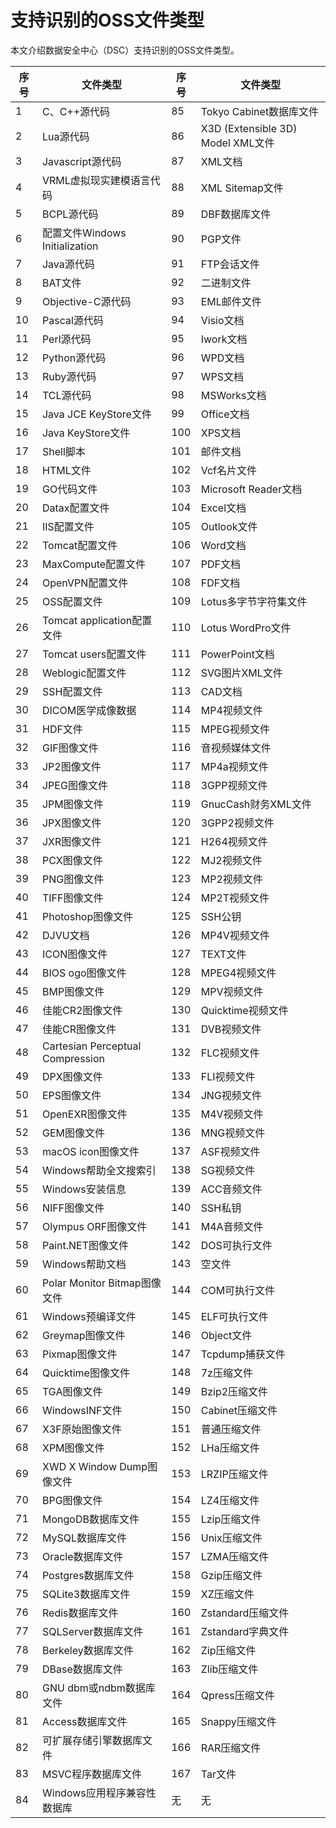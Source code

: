 # 支持识别的OSS文件类型

本文介绍数据安全中心（DSC）支持识别的OSS文件类型。

|序号|文件类型|序号|文件类型|
|--|----|--|----|
|1|C、C++源代码|85|Tokyo Cabinet数据库文件|
|2|Lua源代码|86|X3D \(Extensible 3D\) Model XML文件|
|3|Javascript源代码|87|XML文档|
|4|VRML虚拟现实建模语言代码|88|XML Sitemap文件|
|5|BCPL源代码|89|DBF数据库文件|
|6|配置文件Windows Initialization|90|PGP文件|
|7|Java源代码|91|FTP会话文件|
|8|BAT文件|92|二进制文件|
|9|Objective-C源代码|93|EML邮件文件|
|10|Pascal源代码|94|Visio文档|
|11|Perl源代码|95|Iwork文档|
|12|Python源代码|96|WPD文档|
|13|Ruby源代码|97|WPS文档|
|14|TCL源代码|98|MSWorks文档|
|15|Java JCE KeyStore文件|99|Office文档|
|16|Java KeyStore文件|100|XPS文档|
|17|Shell脚本|101|邮件文档|
|18|HTML文件|102|Vcf名片文件|
|19|GO代码文件|103|Microsoft Reader文档|
|20|Datax配置文件|104|Excel文档|
|21|IIS配置文件|105|Outlook文件|
|22|Tomcat配置文件|106|Word文档|
|23|MaxCompute配置文件|107|PDF文档|
|24|OpenVPN配置文件|108|FDF文档|
|25|OSS配置文件|109|Lotus多字节字符集文件|
|26|Tomcat application配置文件|110|Lotus WordPro文件|
|27|Tomcat users配置文件|111|PowerPoint文档|
|28|Weblogic配置文件|112|SVG图片XML文件|
|29|SSH配置文件|113|CAD文档|
|30|DICOM医学成像数据|114|MP4视频文件|
|31|HDF文件|115|MPEG视频文件|
|32|GIF图像文件|116|音视频媒体文件|
|33|JP2图像文件|117|MP4a视频文件|
|34|JPEG图像文件|118|3GPP视频文件|
|35|JPM图像文件|119|GnucCash财务XML文件|
|36|JPX图像文件|120|3GPP2视频文件|
|37|JXR图像文件|121|H264视频文件|
|38|PCX图像文件|122|MJ2视频文件|
|39|PNG图像文件|123|MP2视频文件|
|40|TIFF图像文件|124|MP2T视频文件|
|41|Photoshop图像文件|125|SSH公钥|
|42|DJVU文档|126|MP4V视频文件|
|43|ICON图像文件|127|TEXT文件|
|44|BIOS ogo图像文件|128|MPEG4视频文件|
|45|BMP图像文件|129|MPV视频文件|
|46|佳能CR2图像文件|130|Quicktime视频文件|
|47|佳能CR图像文件|131|DVB视频文件|
|48|Cartesian Perceptual Compression|132|FLC视频文件|
|49|DPX图像文件|133|FLI视频文件|
|50|EPS图像文件|134|JNG视频文件|
|51|OpenEXR图像文件|135|M4V视频文件|
|52|GEM图像文件|136|MNG视频文件|
|53|macOS icon图像文件|137|ASF视频文件|
|54|Windows帮助全文搜索引|138|SG视频文件|
|55|Windows安装信息|139|ACC音频文件|
|56|NIFF图像文件|140|SSH私钥|
|57|Olympus ORF图像文件|141|M4A音频文件|
|58|Paint.NET图像文件|142|DOS可执行文件|
|59|Windows帮助文档|143|空文件|
|60|Polar Monitor Bitmap图像文件|144|COM可执行文件|
|61|Windows预编译文件|145|ELF可执行文件|
|62|Greymap图像文件|146|Object文件|
|63|Pixmap图像文件|147|Tcpdump捕获文件|
|64|Quicktime图像文件|148|7z压缩文件|
|65|TGA图像文件|149|Bzip2压缩文件|
|66|WindowsINF文件|150|Cabinet压缩文件|
|67|X3F原始图像文件|151|普通压缩文件|
|68|XPM图像文件|152|LHa压缩文件|
|69|XWD X Window Dump图像文件|153|LRZIP压缩文件|
|70|BPG图像文件|154|LZ4压缩文件|
|71|MongoDB数据库文件|155|Lzip压缩文件|
|72|MySQL数据库文件|156|Unix压缩文件|
|73|Oracle数据库文件|157|LZMA压缩文件|
|74|Postgres数据库文件|158|Gzip压缩文件|
|75|SQLite3数据库文件|159|XZ压缩文件|
|76|Redis数据库文件|160|Zstandard压缩文件|
|77|SQLServer数据库文件|161|Zstandard字典文件|
|78|Berkeley数据库文件|162|Zip压缩文件|
|79|DBase数据库文件|163|Zlib压缩文件|
|80|GNU dbm或ndbm数据库文件|164|Qpress压缩文件|
|81|Access数据库文件|165|Snappy压缩文件|
|82|可扩展存储引擎数据库文件|166|RAR压缩文件|
|83|MSVC程序数据库文件|167|Tar文件|
|84|Windows应用程序兼容性数据库|无|无|

